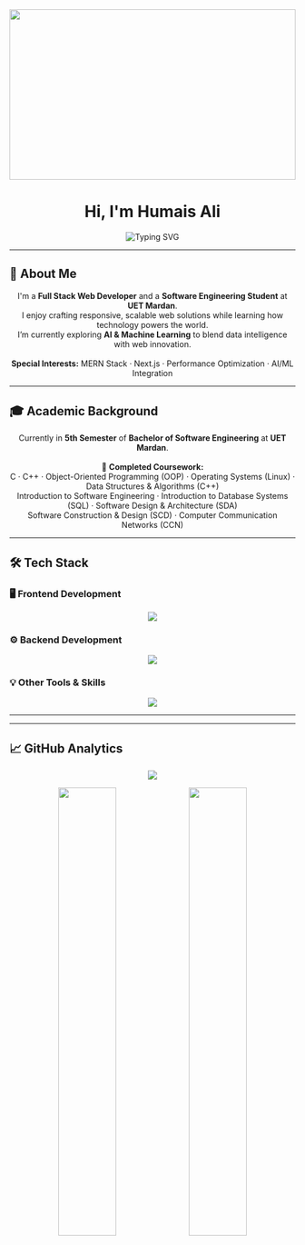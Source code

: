 <!-- Hero Section -->
<img src="https://user-images.githubusercontent.com/74038190/212748842-9fcbad5b-6173-4175-8a61-521f3dbb7514.gif" width="100%" height='300'>

<div align="center">
  <span>
    <h1> Hi, I'm Humais Ali</h1>
  </span>
</div>

<p align="center">
  <img src="https://readme-typing-svg.demolab.com?font=Fira+Code&size=24&pause=1000&color=19b0e3&center=true&vCenter=true&width=700&lines=Full+Stack+Web+Developer;Software+Engineering+Student+%40+UET+Mardan;AI+%26+ML+Explorer;Tech+Enthusiast+%7C+Problem+Solver" alt="Typing SVG" />
</p>

---

## 🚀 About Me

<p align="center">
  I'm a <strong>Full Stack Web Developer</strong> and a <strong>Software Engineering Student</strong> at <strong>UET Mardan</strong>.<br>
  I enjoy crafting responsive, scalable web solutions while learning how technology powers the world.<br>
  I’m currently exploring <strong>AI & Machine Learning</strong> to blend data intelligence with web innovation.<br><br>
  <strong>Special Interests:</strong> MERN Stack · Next.js · Performance Optimization · AI/ML Integration
</p>

---

## 🎓 Academic Background

<p align="center">
  Currently in <strong>5th Semester</strong> of <strong>Bachelor of Software Engineering</strong> at <strong>UET Mardan</strong>.<br>
  <br>📘 <strong>Completed Coursework:</strong><br>
  C · C++ · Object-Oriented Programming (OOP) · Operating Systems (Linux) · Data Structures & Algorithms (C++)<br>
  Introduction to Software Engineering · Introduction to Database Systems (SQL) · Software Design & Architecture (SDA)<br>
  Software Construction & Design (SCD) · Computer Communication Networks (CCN)
</p>

---

## 🛠 Tech Stack

### 🖥️ Frontend Development
<p align="center">
  <img src="https://skillicons.dev/icons?i=html,css,js,tailwind" />
</p>

### ⚙️ Backend Development
<p align="center">
  <img src="https://skillicons.dev/icons?i=nodejs,mysql,python" />
</p>

### 💡 Other Tools & Skills
<p align="center">
 <img src="https://skillicons.dev/icons?i=cpp,c,git,github,linux," />
</p>

---

<!-- ## 🌟 Featured Projects

<div align="center">

| Project | Description | Tech Stack |
|---------|--------------|------------|
| **[Online Job Portal](#)** | SDA Lab Project built with MVC-based structure | HTML · CSS · JS · MySQL |
| **[IoT-Based LED Control System](#)** | Industry 4.0 project integrating IoT & Cloud | Arduino · Web · Android · Cloud |
| **[Bookstore Management System](#)** | Database-driven CRUD system | SQL · ERD · 3NF Design |
| **[Personal Portfolio (Ongoing)](#)** | My developer portfolio website | HTML · CSS · JS · React |

</div> -->

---

## 📈 GitHub Analytics

<div align="center">

![](https://github-readme-streak-stats.herokuapp.com/?user=HumaisAli&theme=dark)

<p align="center">
  <img src="https://github-profile-summary-cards.vercel.app/api/cards/repos-per-language?username=HumaisAli&theme=tokyonight" width="45%" />
  <img src="https://github-profile-summary-cards.vercel.app/api/cards/productive-time?username=HumaisAli&theme=tokyonight&utcOffset=+5" width="45%" />
</p>

<p align="center">
  <img src="https://github-profile-summary-cards.vercel.app/api/cards/most-commit-language?
